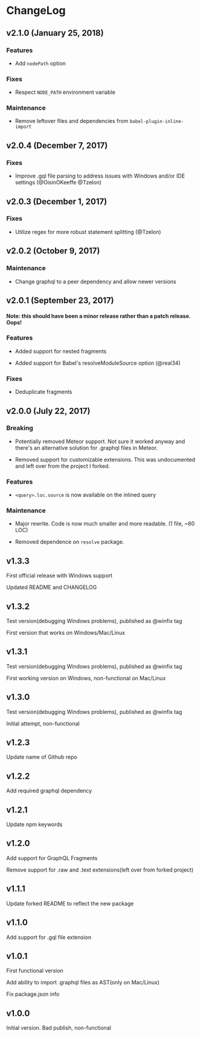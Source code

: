 # ChangeLog

## v2.1.0 (January 25, 2018)

### Features

* Add `nodePath` option

### Fixes

* Respect `NODE_PATH` environment variable

### Maintenance

* Remove leftover files and dependencies from `babel-plugin-inline-import`

## v2.0.4 (December 7, 2017)

### Fixes

* Improve .gql file parsing to address issues with Windows and/or IDE settings (@OisinOKeeffe
  @Tzelon)

## v2.0.3 (December 1, 2017)

### Fixes

* Utilize regex for more robust statement splitting (@Tzelon)

## v2.0.2 (October 9, 2017)

### Maintenance

* Change graphql to a peer dependency and allow newer versions

## v2.0.1 (September 23, 2017)

#### Note: this should have been a minor release rather than a patch release. Oops!

### Features

* Added support for nested fragments

* Added support for Babel's resolveModuleSource option (@real34)

### Fixes

* Deduplicate fragments

## v2.0.0 (July 22, 2017)

### Breaking

* Potentially removed Meteor support. Not sure it worked anyway and there's an alternative solution
  for .graphql files in Meteor.

* Removed support for customizable extensions. This was undocumented and left over from the project
  I forked.

### Features

* `<query>.loc.source` is now available on the inlined query

### Maintenance

* Major rewrite. Code is now much smaller and more readable. (1 file, ~60 LOC)

* Removed dependence on `resolve` package.

## v1.3.3

First official release with Windows support

Updated README and CHANGELOG

## v1.3.2

Test version(debugging Windows problems), published as @winfix tag

First version that works on Windows/Mac/Linux

## v1.3.1

Test version(debugging Windows problems), published as @winfix tag

First working version on Windows, non-functional on Mac/Linux

## v1.3.0

Test version(debugging Windows problems), published as @winfix tag

Initial attempt, non-functional

## v1.2.3

Update name of Github repo

## v1.2.2

Add required graphql dependency

## v1.2.1

Update npm keywords

## v1.2.0

Add support for GraphQL Fragments

Remove support for .raw and .text extensions(left over from forked project)

## v1.1.1

Update forked README to reflect the new package

## v1.1.0

Add support for .gql file extension

## v1.0.1

First functional version

Add ability to import .graphql files as AST(only on Mac/Linux)

Fix package.json info

## v1.0.0

Initial version. Bad publish, non-functional
